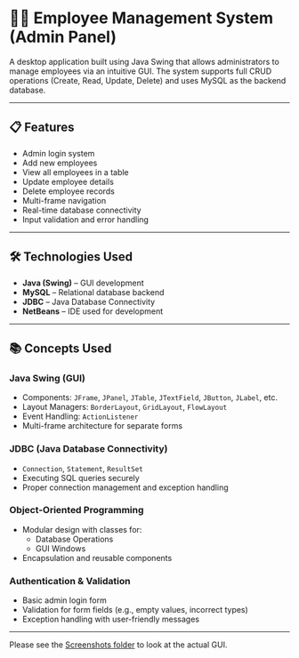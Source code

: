 # 🧑‍💼 Employee Management System (Admin Panel)

A desktop application built using Java Swing that allows administrators to manage employees via an intuitive GUI. The system supports full CRUD operations (Create, Read, Update, Delete) and uses MySQL as the backend database.

---

## 📋 Features

- Admin login system
- Add new employees
- View all employees in a table
- Update employee details
- Delete employee records
- Multi-frame navigation
- Real-time database connectivity
- Input validation and error handling

---

## 🛠️ Technologies Used

- **Java (Swing)** – GUI development
- **MySQL** – Relational database backend
- **JDBC** – Java Database Connectivity
- **NetBeans** – IDE used for development

---

## 📚 Concepts Used

### Java Swing (GUI)
- Components: `JFrame`, `JPanel`, `JTable`, `JTextField`, `JButton`, `JLabel`, etc.
- Layout Managers: `BorderLayout`, `GridLayout`, `FlowLayout`
- Event Handling: `ActionListener`
- Multi-frame architecture for separate forms

### JDBC (Java Database Connectivity)
- `Connection`, `Statement`, `ResultSet`
- Executing SQL queries securely
- Proper connection management and exception handling

### Object-Oriented Programming
- Modular design with classes for:
  - Database Operations
  - GUI Windows
- Encapsulation and reusable components

### Authentication & Validation
- Basic admin login form
- Validation for form fields (e.g., empty values, incorrect types)
- Exception handling with user-friendly messages

---

Please see the [Screenshots folder](https://github.com/gurjotkaurgill/EmployeeManagementSystem-JavaFullStack/tree/master/Screenshots) to look at the actual GUI.
